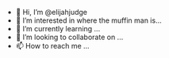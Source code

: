 - 👋 Hi, I’m @elijahjudge
- 👀 I’m interested in where the muffin man is...
- 🌱 I’m currently learning ...
- 💞️ I’m looking to collaborate on ...
- 📫 How to reach me ...

<!---
elijahjudge/elijahjudge is a ✨ special ✨ repository because its `README.md` (this file) appears on your GitHub profile.
You can click the Preview link to take a look at your changes.
--->
